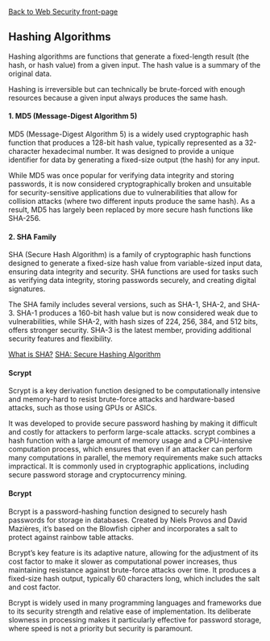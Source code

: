 [Back to Web Security front-page](./index.md)

## Hashing Algorithms

Hashing algorithms are functions that generate a fixed-length result (the hash, or hash value) from a given input. The hash value is a summary of the original data.

Hashing is irreversible but can technically be brute-forced with enough resources because a given input always produces the same hash.

#### 1. MD5 (Message-Digest Algorithm 5)

MD5 (Message-Digest Algorithm 5) is a widely used cryptographic hash function that produces a 128-bit hash value, typically represented as a 32-character hexadecimal number. It was designed to provide a unique identifier for data by generating a fixed-size output (the hash) for any input.

While MD5 was once popular for verifying data integrity and storing passwords, it is now considered cryptographically broken and unsuitable for security-sensitive applications due to vulnerabilities that allow for collision attacks (where two different inputs produce the same hash). As a result, MD5 has largely been replaced by more secure hash functions like SHA-256.

#### 2. SHA Family

SHA (Secure Hash Algorithm) is a family of cryptographic hash functions designed to generate a fixed-size hash value from variable-sized input data, ensuring data integrity and security. SHA functions are used for tasks such as verifying data integrity, storing passwords securely, and creating digital signatures.

The SHA family includes several versions, such as SHA-1, SHA-2, and SHA-3. SHA-1 produces a 160-bit hash value but is now considered weak due to vulnerabilities, while SHA-2, with hash sizes of 224, 256, 384, and 512 bits, offers stronger security. SHA-3 is the latest member, providing additional security features and flexibility.

[What is SHA?](https://www.encryptionconsulting.com/education-center/what-is-sha/)
[SHA: Secure Hashing Algorithm](https://www.youtube.com/watch?v=DMtFhACPnTY)

#### Scrypt

Scrypt is a key derivation function designed to be computationally intensive and memory-hard to resist brute-force attacks and hardware-based attacks, such as those using GPUs or ASICs.

It was developed to provide secure password hashing by making it difficult and costly for attackers to perform large-scale attacks. scrypt combines a hash function with a large amount of memory usage and a CPU-intensive computation process, which ensures that even if an attacker can perform many computations in parallel, the memory requirements make such attacks impractical. It is commonly used in cryptographic applications, including secure password storage and cryptocurrency mining.

#### Bcrypt

Bcrypt is a password-hashing function designed to securely hash passwords for storage in databases. Created by Niels Provos and David Mazières, it’s based on the Blowfish cipher and incorporates a salt to protect against rainbow table attacks.

Bcrypt’s key feature is its adaptive nature, allowing for the adjustment of its cost factor to make it slower as computational power increases, thus maintaining resistance against brute-force attacks over time. It produces a fixed-size hash output, typically 60 characters long, which includes the salt and cost factor.

Bcrypt is widely used in many programming languages and frameworks due to its security strength and relative ease of implementation. Its deliberate slowness in processing makes it particularly effective for password storage, where speed is not a priority but security is paramount.
